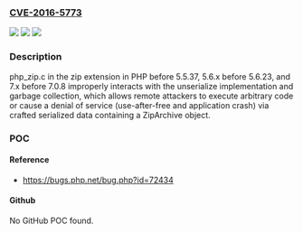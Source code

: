### [CVE-2016-5773](https://cve.mitre.org/cgi-bin/cvename.cgi?name=CVE-2016-5773)
![](https://img.shields.io/static/v1?label=Product&message=n%2Fa&color=blue)
![](https://img.shields.io/static/v1?label=Version&message=n%2Fa&color=blue)
![](https://img.shields.io/static/v1?label=Vulnerability&message=n%2Fa&color=brighgreen)

### Description

php_zip.c in the zip extension in PHP before 5.5.37, 5.6.x before 5.6.23, and 7.x before 7.0.8 improperly interacts with the unserialize implementation and garbage collection, which allows remote attackers to execute arbitrary code or cause a denial of service (use-after-free and application crash) via crafted serialized data containing a ZipArchive object.

### POC

#### Reference
- https://bugs.php.net/bug.php?id=72434

#### Github
No GitHub POC found.

